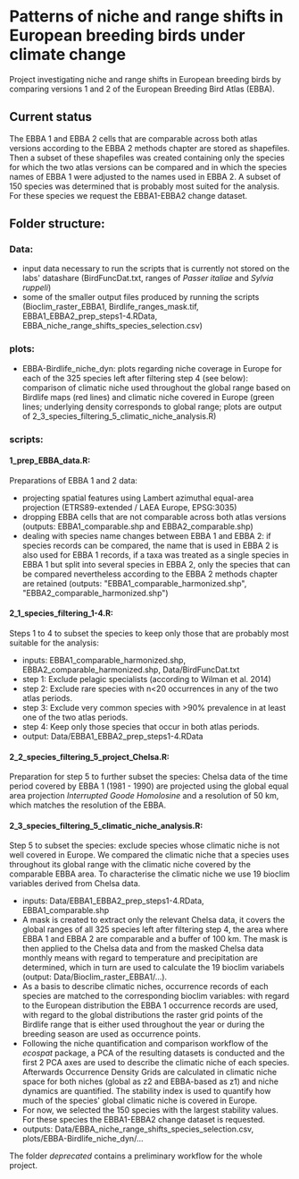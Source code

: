 # Patterns of niche and range shifts in European breeding birds under climate change

Project investigating niche and range shifts in European breeding birds by comparing versions 1 and 2 of the European Breeding Bird Atlas (EBBA).

## Current status

The EBBA 1 and EBBA 2 cells that are comparable across both atlas versions according to the EBBA 2 methods chapter are stored as shapefiles.
Then a subset of these shapefiles was created containing only the species for which the two atlas versions can be compared and in which the species names of EBBA 1 were adjusted to the names used in EBBA 2.
A subset of 150 species was determined that is probably most suited for the analysis. For these species we request the EBBA1-EBBA2 change dataset.

## Folder structure:

### Data:

- input data necessary to run the scripts that is currently not stored on the labs' datashare (BirdFuncDat.txt, ranges of <em>Passer italiae</em> and <em>Sylvia ruppeli</em>)
- some of the smaller output files produced by running the scripts (Bioclim_raster_EBBA1, Birdlife_ranges_mask.tif, EBBA1_EBBA2_prep_steps1-4.RData, EBBA_niche_range_shifts_species_selection.csv)

### plots: 

- EBBA-Birdlife_niche_dyn: plots regarding niche coverage in Europe for each of the 325 species left after filtering step 4 (see below): comparison of climatic niche used throughout the global range based on Birdlife maps (red lines) and climatic niche covered in Europe (green lines; underlying density corresponds to global range; plots are output of 2_3_species_filtering_5_climatic_niche_analysis.R)

### scripts:

#### 1_prep_EBBA_data.R: 

Preparations of EBBA 1 and 2 data: 
- projecting spatial features using Lambert azimuthal equal-area projection (ETRS89-extended / LAEA Europe, EPSG:3035)
- dropping EBBA cells that are not comparable across both atlas versions (outputs: EBBA1_comparable.shp and EBBA2_comparable.shp)
- dealing with species name changes between EBBA 1 and EBBA 2: if species records can be compared, the name that is used in EBBA 2 is also used for EBBA 1 records, if a taxa was treated as a single species in EBBA 1 but split into several species in EBBA 2, only the species that can be compared nevertheless according to the EBBA 2 methods chapter are retained (outputs: "EBBA1_comparable_harmonized.shp", "EBBA2_comparable_harmonized.shp")

#### 2_1_species_filtering_1-4.R:

Steps 1 to 4 to subset the species to keep only those that are probably most suitable for the analysis:
- inputs: EBBA1_comparable_harmonized.shp, EBBA2_comparable_harmonized.shp, Data/BirdFuncDat.txt
- step 1: Exclude pelagic specialists (according to Wilman et al. 2014)
- step 2: Exclude rare species with n<20 occurrences in any of the two atlas periods.
- step 3: Exclude very common species with >90% prevalence in at least one of the two atlas periods.
- step 4: Keep only those species that occur in both atlas periods.
- output: Data/EBBA1_EBBA2_prep_steps1-4.RData

#### 2_2_species_filtering_5_project_Chelsa.R:

Preparation for step 5 to further subset the species: Chelsa data of the time period covered by EBBA 1 (1981 - 1990) are projected using the global equal area projection <em>Interrupted Goode Homolosine</em> and a resolution of 50 km, which matches the resolution of the EBBA.

#### 2_3_species_filtering_5_climatic_niche_analysis.R:

Step 5 to subset the species: exclude species whose climatic niche is not well covered in Europe. 
We compared the climatic niche that a species uses throughout its global range with the climatic niche covered by the comparable EBBA area. To characterise the climatic niche we use 19 bioclim variables derived from Chelsa data.
- inputs: Data/EBBA1_EBBA2_prep_steps1-4.RData, EBBA1_comparable.shp
- A mask is created to extract only the relevant Chelsa data, it covers the global ranges of all 325 species left after filtering step 4, the area where EBBA 1 and EBBA 2 are comparable and a buffer of 100 km. The mask is then applied to the Chelsa data and from the masked Chelsa data monthly means with regard to temperature and precipitation are determined, which in turn are used to calculate the 19 bioclim variabels (output: Data/Bioclim_raster_EBBA1/...).
- As a basis to describe climatic niches, occurrence records of each species are matched to the corresponding bioclim variables: with regard to the European distribution the EBBA 1 occurrence records are used, with regard to the global distributions the raster grid points of the Birdlife range that is either used throughout the year or during the breeding season are used as occurrence points.
- Following the niche quantification and comparison workflow of the <em>ecospat</em> package, a PCA of the resulting datasets is conducted and the first 2 PCA axes are used to describe the climatic niche of each species. Afterwards Occurrence Density Grids are calculated in climatic niche space for both niches (global as z2 and EBBA-based as z1) and niche dynamics are quantified. The stability index is used to quantify how much of the species' global climatic niche is covered in Europe. 
- For now, we selected the 150 species with the largest stability values. For these species the EBBA1-EBBA2 change dataset is requested.
- outputs: Data/EBBA_niche_range_shifts_species_selection.csv, plots/EBBA-Birdlife_niche_dyn/...

The folder <em>deprecated</em> contains a preliminary workflow for the whole project.